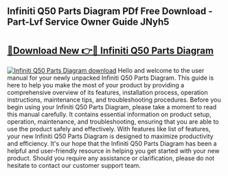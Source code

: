 ## Infiniti Q50 Parts Diagram PDf Free Download - Part-Lvf Service Owner Guide JNyh5

# <h2><a href="http://dflqqq.blite.top/?on=Infiniti+Q50+Parts+Diagram">🔗Download New 👉🔴 Infiniti Q50 Parts Diagram</a></h2>

[![Infiniti Q50 Parts Diagram download](https://i.imgur.com/lujVjoI.png)](http://dflqqq.blite.top/?on=Infiniti+Q50+Parts+Diagram)
Hello and welcome to the user manual for your newly unpacked Infiniti Q50 Parts Diagram. This guide is here to help you make the most of your product by providing a comprehensive overview of its features, installation process, operation instructions, maintenance tips, and troubleshooting procedures. Before you begin using your Infiniti Q50 Parts Diagram, please take a moment to read this manual carefully. It contains essential information on product setup, operation, maintenance, and troubleshooting, ensuring that you are able to use the product safely and effectively. With features like list of features, your new Infiniti Q50 Parts Diagram is designed to maximize productivity and efficiency. It's our hope that the Infiniti Q50 Parts Diagram has been a helpful and user-friendly resource in helping you get started with your new product. Should you require any assistance or clarification, please do not hesitate to contact our customer support team.
